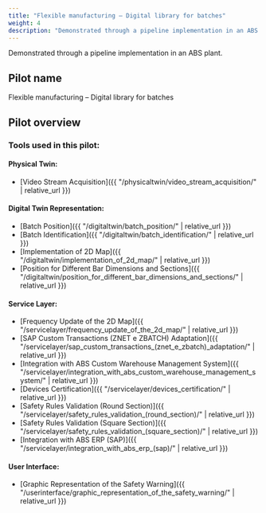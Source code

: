 ```yaml
---
title: "Flexible manufacturing – Digital library for batches"
weight: 4
description: "Demonstrated through a pipeline implementation in an ABS plant."
---
```


Demonstrated through a pipeline implementation in an ABS plant.

## Pilot name
Flexible manufacturing – Digital library for batches

## Pilot overview

### Tools used in this pilot:

#### Physical Twin:
- [Video Stream Acquisition]({{ "/physicaltwin/video_stream_acquisition/" | relative_url }})

#### Digital Twin Representation:
- [Batch Position]({{ "/digitaltwin/batch_position/" | relative_url }})
- [Batch Identification]({{ "/digitaltwin/batch_identification/" | relative_url }})
- [Implementation of 2D Map]({{ "/digitaltwin/implementation_of_2d_map/" | relative_url }})
- [Position for Different Bar Dimensions and Sections]({{ "/digitaltwin/position_for_different_bar_dimensions_and_sections/" | relative_url }})

#### Service Layer:
- [Frequency Update of the 2D Map]({{ "/servicelayer/frequency_update_of_the_2d_map/" | relative_url }})
- [SAP Custom Transactions (ZNET e ZBATCH) Adaptation]({{ "/servicelayer/sap_custom_transactions_(znet_e_zbatch)_adaptation/" | relative_url }})
- [Integration with ABS Custom Warehouse Management System]({{ "/servicelayer/integration_with_abs_custom_warehouse_management_system/" | relative_url }})
- [Devices Certification]({{ "/servicelayer/devices_certification/" | relative_url }})
- [Safety Rules Validation (Round Section)]({{ "/servicelayer/safety_rules_validation_(round_section)/" | relative_url }})
- [Safety Rules Validation (Square Section)]({{ "/servicelayer/safety_rules_validation_(square_section)/" | relative_url }})
- [Integration with ABS ERP (SAP)]({{ "/servicelayer/integration_with_abs_erp_(sap)/" | relative_url }})

#### User Interface:
- [Graphic Representation of the Safety Warning]({{ "/userinterface/graphic_representation_of_the_safety_warning/" | relative_url }})